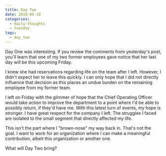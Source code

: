 ```yaml
---
title: Day Two
date: 2010-05-18
categories:
  - daily-thoughts
  - tuesday
tags:
  - day_two
---
```

Day One was interesting. If you review the comments from yesterday's post, you'll learn that one of my two former employees gave notice that her last day will be this upcoming Friday.

I knew she had reservations regarding life on the team after I left. However, I didn't expect her to leave this quickly. I can only hope that I did not directly influence that decision as this places an undue burden on the remaining employee from my former team.

I left on Friday with the glimmer of hope that the Chief Operating Officer would take action to improve the department to a point where I'd be able to possibly return, if they'd have me. With this latest turn of events, my hope is stronger. I have great respect for the company I left. The struggles I faced are isolated to the small segment that directly affected my life.

This isn't the part where I "brown-nose" my way back in. That's not the goal. I want to work for an organization where I can make a meaningful contribution, albeit this organization or another one.

What will Day Two bring?
